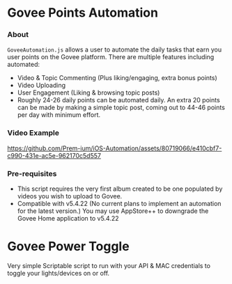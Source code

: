 # Govee Points Automation
### About
`GoveeAutomation.js` allows a user to automate the daily tasks that earn you user points on the Govee platform. There are multiple features including automated:
- Video & Topic Commenting (Plus liking/engaging, extra bonus points)
- Video Uploading
- User Engagement (Liking & browsing topic posts)
- Roughly 24-26 daily points can be automated daily. An extra 20 points can be made by making a simple topic post, coming out to 44-46 points per day with minimum effort. 

### Video Example
https://github.com/Prem-ium/iOS-Automation/assets/80719066/e410cbf7-c990-431e-ac5e-962170c5d557

### Pre-requisites
- This script requires the very first album created to be one populated by videos you wish to upload to Govee.
- Compatible with v5.4.22 (No current plans to implement an automation for the latest version.) You may use AppStore++ to downgrade the Govee Home application to v5.4.22

# Govee Power Toggle
Very simple Scriptable script to run with your API & MAC credentials to toggle your lights/devices on or off. 
